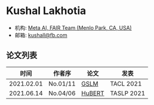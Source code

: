 # Kushal Lakhotia

- 机构: [Meta AI, FAIR Team (Menlo Park, CA, USA)](../Institutions/USA-Meta.AI.md)
- 邮箱: kushall@fb.com

## 论文列表

| 时间 | 作者序 | 论文 | 发表 |
|:-:|:-:|---|---|
| 2021.02.01 | No.01/11 | [GSLM](../Models/Speech_LLM/2021.02.01_GSLM.md) | TACL 2021 |
| 2021.06.14 | No.04/06 | [HuBERT](../Models/Speech_Representaion/2021.06.14_HuBERT.md) | TASLP 2021 |